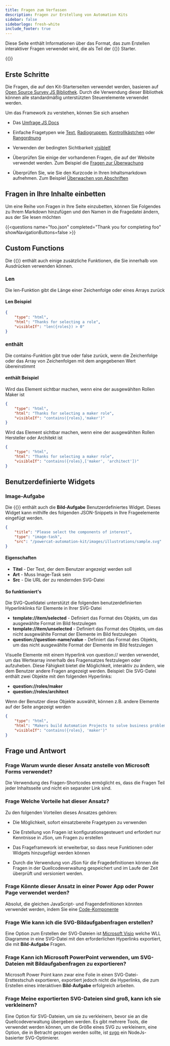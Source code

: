 ```yaml
---
title: Fragen zum Verfassen
description: Fragen zur Erstellung von Automation Kits
sidebar: false
sidebarlogo: fresh-white
include_footer: true
---
```

Diese Seite enthält Informationen über das Format, das zum Erstellen interaktiver Fragen verwendet wird, die als Teil der {{<product-name>}} Starter.

{{<toc>}}

## Erste Schritte

Die Fragen, die auf den Kit-Starterseiten verwendet werden, basieren auf [Open Source Survey JS Bibliothek](https://github.com/surveyjs/survey-library). Durch die Verwendung dieser Bibliothek können alle standardmäßig unterstützten Steuerelemente verwendet werden.

Um das Framework zu verstehen, können Sie sich ansehen

- Das [Umfrage JS Docs](https://surveyjs.io/form-library/documentation/overview)

- Einfache Fragetypen wie [Text](https://surveyjs.io/form-library/examples/questiontype-text/reactjs), [Radiogruppen](https://surveyjs.io/form-library/examples/questiontype-radiogroup/reactjs), [Kontrollkästchen](https://surveyjs.io/form-library/examples/questiontype-checkbox/reactjs) oder [Rangordnung](https://surveyjs.io/form-library/examples/questiontype-ranking/reactjs)

- Verwenden der bedingten Sichtbarkeit [visibleIf](https://surveyjs.io/form-library/examples/condition-kids/reactjs)

- Überprüfen Sie einige der vorhandenen Fragen, die auf der Website verwendet werden. Zum Beispiel die [Fragen zur Überwachung](https://github.com/microsoft/powercat-automation-kit/blob/gh-pages/site/content/monitoring.json)

- Überprüfen Sie, wie Sie den Kurzcode in Ihren Inhaltsmarkdown aufnehmen. Zum Beispiel [Überwachen von Abschriften](https://raw.githubusercontent.com/microsoft/powercat-automation-kit/gh-pages/site/content/monitoring-compare.md)

## Fragen in Ihre Inhalte einbetten

Um eine Reihe von Fragen in Ihre Seite einzubetten, können Sie Folgendes zu Ihrem Markdown hinzufügen und den Namen in die Fragedatei ändern, aus der Sie lesen möchten

{{\<questions name="foo.json" completed="Thank you for completing foo" showNavigationButtons=false \>}}

## Custom Functions

Die {{<product-name>}} enthält auch einige zusätzliche Funktionen, die Sie innerhalb von Ausdrücken verwenden können.

### Len

Die len-Funktion gibt die Länge einer Zeichenfolge oder eines Arrays zurück

#### Len Beispiel

```json
{
    "type": "html",
    "html": "Thanks for selecting a role",
    "visibleIf": "len({roles}) > 0"
}
```

### enthält

Die contains-Funktion gibt true oder false zurück, wenn die Zeichenfolge oder das Array von Zeichenfolgen mit dem angegebenen Wert übereinstimmt

#### enthält Beispiel

Wird das Element sichtbar machen, wenn eine der ausgewählten Rollen Maker ist

```json
{
    "type": "html",
    "html": "Thanks for selecting a maker role",
    "visibleIf": "contains({roles},'maker')"
}
```

Wird das Element sichtbar machen, wenn eine der ausgewählten Rollen Hersteller oder Architekt ist

```json
{
    "type": "html",
    "html": "Thanks for selecting a maker role",
    "visibleIf": "contains({roles},['maker', 'architect'])"
}
```

## Benutzerdefinierte Widgets

### Image-Aufgabe

Die {{<product-name>}} enthält auch die **Bild-Aufgabe** Benutzerdefiniertes Widget. Dieses Widget kann mithilfe des folgenden JSON-Snippets in Ihre Frageelemente eingefügt werden.

```json
{
    "title": "Please select the components of interest",
    "type": "image-task",
    "src": "/powercat-automation-kit/images/illustrations/sample.svg"
}
```

#### Eigenschaften

- **Titel** - Der Text, der dem Benutzer angezeigt werden soll
- **Art** - Muss Image-Task sein
- **Src** - Die URL der zu rendernden SVG-Datei

#### So funktioniert's

Die SVG-Quelldatei unterstützt die folgenden benutzerdefinierten Hyperlinklinks für Elemente in Ihrer SVG-Datei

- **template://item/selected** - Definiert das Format des Objekts, um das ausgewählte Format im Bild festzulegen
- **template://item/unselected** - Definiert das Format des Objekts, um das nicht ausgewählte Format der Elemente im Bild festzulegen
- **question://question-name/value** - Definiert das Format des Objekts, um das nicht ausgewählte Format der Elemente im Bild festzulegen

Visuelle Elemente mit einem Hyperlink von question:// werden verwendet, um das Wertearray innerhalb des Fragensatzes festzulegen oder aufzuheben. Diese Fähigkeit bietet die Möglichkeit, interaktiv zu ändern, wie dem Benutzer andere Fragen angezeigt werden. Beispiel: Die SVG-Datei enthält zwei Objekte mit den folgenden Hyperlinks:

- **question://roles/maker**
- **question://roles/architect**

Wenn der Benutzer diese Objekte auswählt, können z.B. andere Elemente auf der Seite angezeigt werden

```json
{
    "type": "html",
    "html": "Makers build Automation Projects to solve business problems",
    "visibleIf": "contains({roles}, 'maker')"
}
```

## Frage und Antwort

### **Frage** Warum wurde dieser Ansatz anstelle von Microsoft Forms verwendet?

Die Verwendung des Fragen-Shortcodes ermöglicht es, dass die Fragen Teil jeder Inhaltsseite und nicht ein separater Link sind.

### **Frage** Welche Vorteile hat dieser Ansatz?

Zu den folgenden Vorteilen dieses Ansatzes gehören:

- Die Möglichkeit, sofort einsatzbereite Fragetypen zu verwenden

- Die Erstellung von Fragen ist konfigurationsgesteuert und erfordert nur Kenntnisse in JSon, um Fragen zu erstellen

- Das Frageframework ist erweiterbar, so dass neue Funktionen oder Widgets hinzugefügt werden können

- Durch die Verwendung von JSon für die Fragedefinitionen können die Fragen in der Quellcodeverwaltung gespeichert und im Laufe der Zeit überprüft und versioniert werden.

### **Frage** Könnte dieser Ansatz in einer Power App oder Power Page verwendet werden?

Absolut, die gleichen JavaScript- und Fragendefinitionen könnten verwendet werden, indem Sie eine [Code-Komponente](https://learn.microsoft.com/power-apps/developer/component-framework/custom-controls-overview)

### **Frage** Wie kann ich die SVG-Bildaufgabenfragen erstellen?

Eine Option zum Erstellen der SVG-Dateien ist [Microsoft Visio](https://www.microsoft.com/microsoft-365/visio/) welche WLL Diagramme in eine SVG-Datei mit den erforderlichen Hyperlinks exportiert, die mit **Bild-Aufgabe** Fragen.

### **Frage** Kann ich Microsoft PowerPoint verwenden, um SVG-Dateien mit Bildaufgabenfragen zu exportieren?

Microsoft Power Point kann zwar eine Folie in einen SVG-Datei-Ersttestschuh exportieren, exportiert jedoch nicht die Hyperlinks, die zum Erstellen eines interaktiven **Bild-Aufgabe** erfolgreich arbeiten.

### **Frage** Meine exportierten SVG-Dateien sind groß, kann ich sie verkleinern?

Eine Option für SVG-Dateien, um sie zu verkleinern, bevor sie an die Quellcodeverwaltung übergeben werden. Es gibt mehrere Tools, die verwendet werden können, um die Größe eines SVG zu verkleinern, eine Option, die in Betracht gezogen werden sollte, ist [svgo](https://github.com/svg/svgo) ein NodeJs-basierter SVG-Optimierer.
